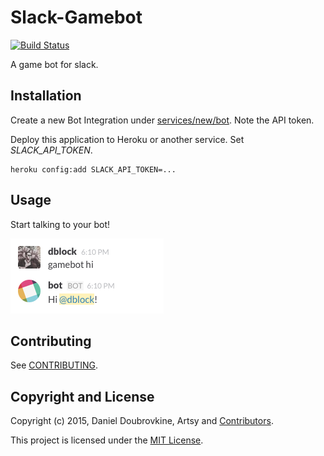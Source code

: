 Slack-Gamebot
=============

[![Build Status](https://travis-ci.org/dblock/slack-gamebot.png)](https://travis-ci.org/dblock/slack-gamebot)

A game bot for slack.

## Installation

Create a new Bot Integration under [services/new/bot](http://slack.com/services/new/bot). Note the API token.

Deploy this application to Heroku or another service. Set _SLACK_API_TOKEN_.

```
heroku config:add SLACK_API_TOKEN=...
```

## Usage

Start talking to your bot!

![](screenshots/hi.png)

## Contributing

See [CONTRIBUTING](CONTRIBUTING.md).

## Copyright and License

Copyright (c) 2015, Daniel Doubrovkine, Artsy and [Contributors](CHANGELOG.md).

This project is licensed under the [MIT License](LICENSE.md).
